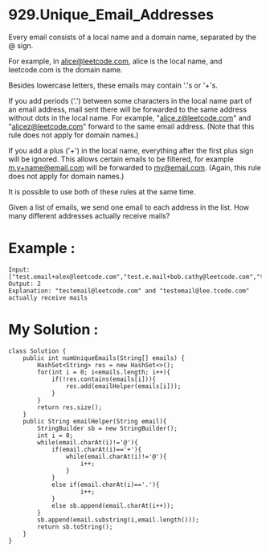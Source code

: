 # 929.Unique_Email_Addresses
Every email consists of a local name and a domain name, separated by the @ sign.

For example, in alice@leetcode.com, alice is the local name, and leetcode.com is the domain name.

Besides lowercase letters, these emails may contain '.'s or '+'s.

If you add periods ('.') between some characters in the local name part of an email address, mail sent there will be forwarded to the same address without dots in the local name.  For example, "alice.z@leetcode.com" and "alicez@leetcode.com" forward to the same email address.  (Note that this rule does not apply for domain names.)

If you add a plus ('+') in the local name, everything after the first plus sign will be ignored. This allows certain emails to be filtered, for example m.y+name@email.com will be forwarded to my@email.com.  (Again, this rule does not apply for domain names.)

It is possible to use both of these rules at the same time.

Given a list of emails, we send one email to each address in the list.  How many different addresses actually receive mails? 

 
# Example :
```
Input: ["test.email+alex@leetcode.com","test.e.mail+bob.cathy@leetcode.com","testemail+david@lee.tcode.com"]
Output: 2
Explanation: "testemail@leetcode.com" and "testemail@lee.tcode.com" actually receive mails

```

# My Solution :
```
class Solution {
    public int numUniqueEmails(String[] emails) {
        HashSet<String> res = new HashSet<>();
        for(int i = 0; i<emails.length; i++){
            if(!res.contains(emails[i])){
                res.add(emailHelper(emails[i]));
            }
        }
        return res.size();
    }
    public String emailHelper(String email){
        StringBuilder sb = new StringBuilder();
        int i = 0;
        while(email.charAt(i)!='@'){
            if(email.charAt(i)=='+'){
                while(email.charAt(i)!='@'){
                    i++;
                }
            }
            else if(email.charAt(i)=='.'){
                    i++;
            }
            else sb.append(email.charAt(i++));      
        }
        sb.append(email.substring(i,email.length()));
        return sb.toString();
    }
}
```
